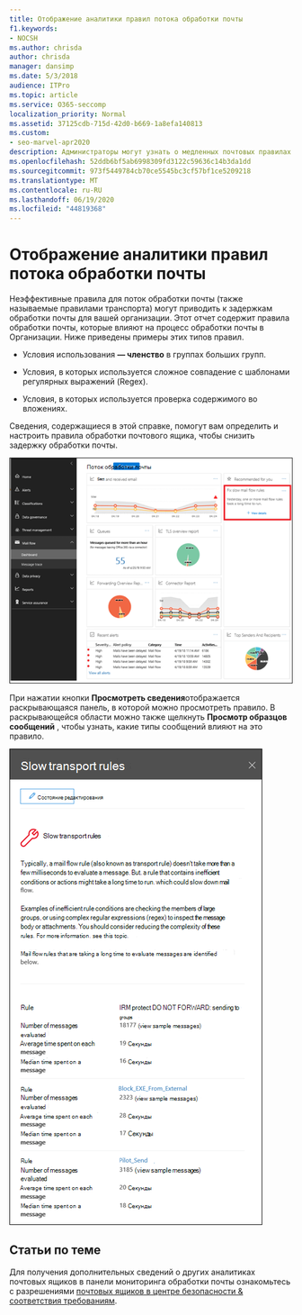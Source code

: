 ```yaml
---
title: Отображение аналитики правил потока обработки почты
f1.keywords:
- NOCSH
ms.author: chrisda
author: chrisda
manager: dansimp
ms.date: 5/3/2018
audience: ITPro
ms.topic: article
ms.service: O365-seccomp
localization_priority: Normal
ms.assetid: 37125cdb-715d-42d0-b669-1a8efa140813
ms.custom:
- seo-marvel-apr2020
description: Администраторы могут узнать о медленных почтовых правилах в панели мониторинга "почтовые потоки" в центре безопасности & соответствия требованиям.
ms.openlocfilehash: 52ddb6bf5ab6998309fd3122c59636c14b3da1dd
ms.sourcegitcommit: 973f5449784cb70ce5545bc3cf57bf1ce5209218
ms.translationtype: MT
ms.contentlocale: ru-RU
ms.lasthandoff: 06/19/2020
ms.locfileid: "44819368"
---
```

# <a name="slow-mail-flow-rules-insight"></a>Отображение аналитики правил потока обработки почты

Неэффективные правила для поток обработки почты (также называемые правилами транспорта) могут приводить к задержкам обработки почты для вашей организации. Этот отчет содержит правила обработки почты, которые влияют на процесс обработки почты в Организации. Ниже приведены примеры этих типов правил.

- Условия использования **— членство** в группах больших групп.

- Условия, в которых используется сложное совпадение с шаблонами регулярных выражений (Regex).

- Условия, в которых используется проверка содержимого во вложениях.

Сведения, содержащиеся в этой справке, помогут вам определить и настроить правила обработки почтового ящика, чтобы снизить задержку обработки почты.

![Медленные правила почтовых ящиков в панели мониторинга почтовых ящиков в центре безопасности & соответствия требованиям](../../media/1dd90faa-f065-4b10-8b47-d35dc127fc26.png)

При нажатии кнопки **Просмотреть сведения**отображается раскрывающаяся панель, в которой можно просмотреть правило. В раскрывающейся области можно также щелкнуть **Просмотр образцов сообщений** , чтобы узнать, какие типы сообщений влияют на это правило.

![Раскрывающаяся панель после нажатия кнопки Просмотреть сведения в разделе медленные почтовые ящики анализ правил в панели мониторинга почтового процесса](../../media/2cbd43b7-1f21-4338-a70c-7b50de5c69cd.png)

## <a name="related-topics"></a>Статьи по теме

Для получения дополнительных сведений о других аналитиках почтовых ящиков в панели мониторинга обработки почты ознакомьтесь с разрешениями [почтовых ящиков в центре безопасности & соответствия требованиям](mail-flow-insights-v2.md).

